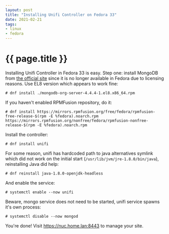 ```yaml
---
layout: post
title: "Installing Unifi Controller on Fedora 33"
date: 2021-02-21
tags:
- linux
- fedora
---
```

{{ page.title }}
================

Installing Unifi Controller in Fedora 33 is easy. Step one: install MongoDB from [the official site](https://www.mongodb.com/download-center/community) since it is no longer available in Fedora due to licensing reasons. Use EL8 version which appears to work fine:

	# dnf install ./mongodb-org-server-4.4.4-1.el8.x86_64.rpm

If you haven't enabled RPMFusion repository, do it:

	# dnf install https://mirrors.rpmfusion.org/free/fedora/rpmfusion-free-release-$(rpm -E %fedora).noarch.rpm https://mirrors.rpmfusion.org/nonfree/fedora/rpmfusion-nonfree-release-$(rpm -E %fedora).noarch.rpm

Install the controller:

	# dnf install unifi

For some reason, unifi has hardcoded path to java alternatives symlink which did not work on the initial start (`/usr/lib/jvm/jre-1.8.0/bin/java`), reinstalling Java did help:

	# dnf reinstall java-1.8.0-openjdk-headless

And enable the service:

	# systemctl enable --now unifi

Beware, mongo service does not need to be started, unifi service spawns it's own process:

	# systemctl disable --now mongod

You're done! Visit https://nuc.home.lan:8443 to manage your site.
